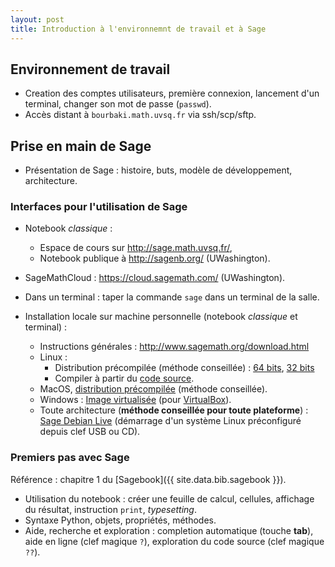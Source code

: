 ```yaml
---
layout: post
title: Introduction à l'environnemnt de travail et à Sage
---
```


## Environnement de travail

- Creation des comptes utilisateurs, première connexion, lancement
  d'un terminal, changer son mot de passe (`passwd`).
- Accès distant à `bourbaki.math.uvsq.fr` via ssh/scp/sftp.


## Prise en main de Sage

- Présentation de Sage : histoire, buts, modèle de développement, architecture.


### Interfaces pour l'utilisation de Sage

- Notebook *classique* :
  - Espace de cours sur <http://sage.math.uvsq.fr/>,
  - Notebook publique à <http://sagenb.org/> (UWashington).

- SageMathCloud : <https://cloud.sagemath.com/> (UWashington).

- Dans un terminal : taper la commande `sage` dans un terminal de la salle.

- Installation locale sur machine personnelle (notebook *classique* et terminal) :
  - Instructions générales : <http://www.sagemath.org/download.html>
  - Linux :
	- Distribution précompilée (méthode conseillée) :
      [64 bits](http://www-ftp.lip6.fr/pub/math/sagemath/linux/64bit/index.html),
      [32 bits](http://www-ftp.lip6.fr/pub/math/sagemath/linux/32bit/index.html)
	- Compiler à partir du
      [code source](http://www.sagemath.org/download-source.html).
  - MacOS,
    [distribution précompilée](http://www.sagemath.org/download-mac.html)
    (méthode conseillée).
  - Windows : [Image virtualisée](http://www.sagemath.org/download-windows.html)
      (pour [VirtualBox](https://www.virtualbox.org/)).
  - Toute architecture (**méthode conseillée pour toute plateforme**) :
    [Sage Debian Live](http://sagedebianlive.metelu.net/) (démarrage
    d'un système Linux préconfiguré depuis clef USB ou CD).


### Premiers pas avec Sage

Référence : chapitre 1 du [Sagebook]({{ site.data.bib.sagebook }}).

- Utilisation du notebook : créer une feuille de calcul, cellules,
  affichage du résultat, instruction `print`, *typesetting*.
- Syntaxe Python, objets, propriétés, méthodes.
- Aide, recherche et exploration : completion automatique (touche
  **tab**), aide en ligne (clef magique `?`), exploration du code source
  (clef magique `??`).
